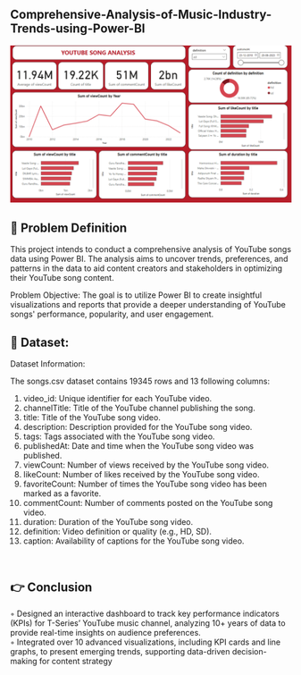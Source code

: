 ## Comprehensive-Analysis-of-Music-Industry-Trends-using-Power-BI

<img src = "Screenshot 2025-02-05 134929.png">

## 📌 Problem Definition
This project intends to conduct a comprehensive analysis of YouTube songs data using Power BI. The analysis aims to uncover trends, preferences, and patterns in the data to aid content creators and stakeholders in optimizing their YouTube song content.<br>

Problem Objective:
The goal is to utilize Power BI to create insightful visualizations and reports that provide a deeper understanding of YouTube songs' performance, popularity, and user engagement.<br>

## 🔗 Dataset:

Dataset Information:

The songs.csv dataset contains 19345 rows and 13 following columns:<br>

1. video_id: Unique identifier for each YouTube video.<br>
2. channelTitle: Title of the YouTube channel publishing the song.<br>
3. title: Title of the YouTube song video.<br>
4. description: Description provided for the YouTube song video.<br>
5. tags: Tags associated with the YouTube song video.<br>
6. publishedAt: Date and time when the YouTube song video was published.<br>
7. viewCount: Number of views received by the YouTube song video.<br>
8. likeCount: Number of likes received by the YouTube song video.<br>
9. favoriteCount: Number of times the YouTube song video has been marked as a favorite.<br>
10. commentCount: Number of comments posted on the YouTube song video.<br>
11. duration: Duration of the YouTube song video.<br>
12. definition: Video definition or quality (e.g., HD, SD).<br>
13. caption: Availability of captions for the YouTube song video.<br>

<br >

## 👉 Conclusion

 ◦ Designed an interactive dashboard to track key performance indicators (KPIs) for T-Series’ YouTube music channel, analyzing 10+ years of data to provide real-time insights on audience preferences.<br>
 ◦ Integrated over 10 advanced visualizations, including KPI cards and line graphs, to present emerging trends, supporting data-driven decision-making for content strategy

 
